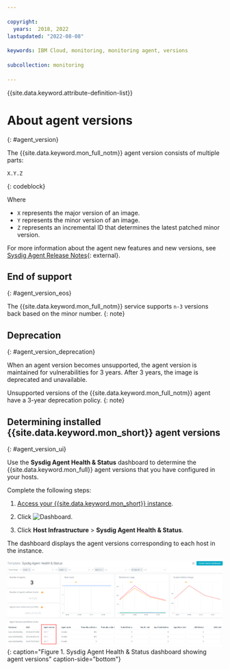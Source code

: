 ```yaml
---

copyright:
  years:  2018, 2022
lastupdated: "2022-08-08"

keywords: IBM Cloud, monitoring, monitoring agent, versions

subcollection: monitoring

---
```


{{site.data.keyword.attribute-definition-list}}


# About agent versions
{: #agent_version}

The {{site.data.keyword.mon_full_notm}} agent version consists of multiple parts:

```text
X.Y.Z
```
{: codeblock}

Where

- `X` represents the major version of an image.
- `Y` represents the minor version of an image.
- `Z` represents an incremental ID that determines the latest patched minor version.

For more information about the agent new features and new versions, see [Sysdig Agent Release Notes](https://docs.sysdig.com/en/docs/release-notes/sysdig-agent-release-notes/){: external}.

## End of support
{: #agent_version_eos}

The {{site.data.keyword.mon_full_notm}} service supports `n-3` versions back based on the minor number.
{: note}

## Deprecation
{: #agent_version_deprecation}

When an agent version becomes unsupported, the agent version is maintained for vulnerabilities for 3 years. After 3 years, the image is deprecated and unavailable.

Unsupported versions of the {{site.data.keyword.mon_full_notm}} agent have a 3-year deprecation policy. 
{: note}


## Determining installed {{site.data.keyword.mon_short}} agent versions
{: #agent_version_ui}

Use the **Sysdig Agent Health & Status** dashboard to determine the {{site.data.keyword.mon_full}} agent versions that you have configured in your hosts.

Complete the following steps:

1. [Access your {{site.data.keyword.mon_short}} instance](/docs/monitoring?topic=monitoring-launch).

2. Click ![Dashboard](../images/dashboards.png "Dashboard").

3. Click **Host Infrastructure** &gt; **Sysdig Agent Health & Status**.

The dashboard displays the agent versions corresponding to each host in the instance.

![Sysdig Agent Health & Status dashboard showing agent versions](../images/agent_version.png "Sysdig Agent Health & Status dashboard showing agent versions"){: caption="Figure 1. Sysdig Agent Health & Status dashboard showing agent versions" caption-side="bottom"}

